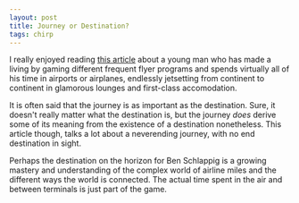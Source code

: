 ```yaml
---
layout: post
title: Journey or Destination?
tags: chirp
---
```

I really enjoyed reading [this article](http://www.rollingstone.com/culture/features/ben-schlappig-airlines-fly-free-20150720) about a young man who has made a living by gaming different frequent flyer programs and spends virtually all of his time in airports or airplanes, endlessly jetsetting from continent to continent in glamorous lounges and first-class accomodation.

It is often said that the journey is as important as the destination. Sure, it doesn't really matter what the destination is, but the journey *does* derive some of its meaning from the existence of a destination nonetheless. This article though, talks a lot about a neverending journey,  with no end destination in sight. 

Perhaps the destination on the horizon for Ben Schlappig is a growing mastery and understanding of the complex world of airline miles and the different ways the world is connected. The actual time spent in the air and between terminals is just part of the game.


